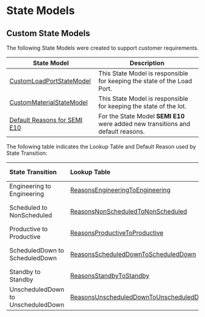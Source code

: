 # State Models

## Custom State Models

The following State Models were created to support customer requirements.

| State Model                    | Description       |
| ------                    | ------            |
| [CustomLoadPortStateModel](/cmf.custom.help/techspec>artifacts>statemodels>customloadportstatemodel) | This State Model is responsible for keeping the state of the Load Port. |
| [CustomMaterialStateModel](/cmf.custom.help/techspec>artifacts>statemodels>custommaterialstatemodel) | This State Model is responsible for keeping the state of the lot. |
| [Default Reasons for SEMI E10](/cmf.custom.help/techspec>artifacts>statemodels>defaultreasonssemie10) | For the State Model **SEMI E10** were added new transitions and default reasons.

The following table indicates the Lookup Table and Default Reason used by State Transition:

| State Transition                   | Lookup Table                                                                                                                 | Default Reason               |
| :--------------------------------- | :--------------------------------------------------------------------------------------------------------------------------- | :--------------------------- |
| Engineering to Engineering         | [ReasonsEngineeringToEngineering](/cmf.custom.help/techspec>artifacts>lookuptables>ReasonsEngineeringToEngineering)                 | ENE - Engineering          |
| Scheduled to NonScheduled          | [ReasonsNonScheduledToNonScheduled](/cmf.custom.help/techspec>artifacts>lookuptables>ReasonsNonScheduledToNonScheduled)             | NSU - Unworked Time          |
| Productive to Productive           | [ReasonsProductiveToProductive](/cmf.custom.help/techspec>artifacts>lookuptables>ReasonsProductiveToProductive)                     | PRP - Production             |
| ScheduledDown to ScheduledDown     | [ReasonsScheduledDownToScheduledDown](/cmf.custom.help/techspec>artifacts>lookuptables>ReasonsScheduledDownToScheduledDown)         | SDP - Preventive Maintenance |
| Standby to Standby                 | [ReasonsStandbyToStandby](/cmf.custom.help/techspec>artifacts>lookuptables>ReasonsStandbyToStandby)                                 | SBI - Idle                   |
| UnscheduledDown to UnscheduledDown | [ReasonsUnscheduledDownToUnscheduledDown](/cmf.custom.help/techspec>artifacts>lookuptables>ReasonsUnscheduledDownToUnscheduledDown) | UDM - Wait for Maintenance   | |


